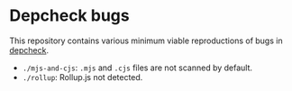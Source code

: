 # Depcheck bugs

This repository contains various minimum viable reproductions of bugs in [depcheck].

- `./mjs-and-cjs`: `.mjs` and `.cjs` files are not scanned by default.
- `./rollup`: Rollup.js not detected.

[depcheck]: https://github.com/depcheck/depcheck
